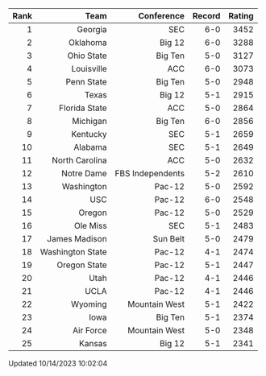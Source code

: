 | Rank  | Team                 | Conference           | Record   | Rating |
| ---:  | ---:                 | ---:                 | ---:     | ---:   |
| 1     | Georgia              | SEC                  | 6-0      | 3452   |
| 2     | Oklahoma             | Big 12               | 6-0      | 3288   |
| 3     | Ohio State           | Big Ten              | 5-0      | 3127   |
| 4     | Louisville           | ACC                  | 6-0      | 3073   |
| 5     | Penn State           | Big Ten              | 5-0      | 2948   |
| 6     | Texas                | Big 12               | 5-1      | 2915   |
| 7     | Florida State        | ACC                  | 5-0      | 2864   |
| 8     | Michigan             | Big Ten              | 6-0      | 2856   |
| 9     | Kentucky             | SEC                  | 5-1      | 2659   |
| 10    | Alabama              | SEC                  | 5-1      | 2649   |
| 11    | North Carolina       | ACC                  | 5-0      | 2632   |
| 12    | Notre Dame           | FBS Independents     | 5-2      | 2610   |
| 13    | Washington           | Pac-12               | 5-0      | 2592   |
| 14    | USC                  | Pac-12               | 6-0      | 2548   |
| 15    | Oregon               | Pac-12               | 5-0      | 2529   |
| 16    | Ole Miss             | SEC                  | 5-1      | 2483   |
| 17    | James Madison        | Sun Belt             | 5-0      | 2479   |
| 18    | Washington State     | Pac-12               | 4-1      | 2474   |
| 19    | Oregon State         | Pac-12               | 5-1      | 2447   |
| 20    | Utah                 | Pac-12               | 4-1      | 2446   |
| 21    | UCLA                 | Pac-12               | 4-1      | 2446   |
| 22    | Wyoming              | Mountain West        | 5-1      | 2422   |
| 23    | Iowa                 | Big Ten              | 5-1      | 2374   |
| 24    | Air Force            | Mountain West        | 5-0      | 2348   |
| 25    | Kansas               | Big 12               | 5-1      | 2341   |

Updated 10/14/2023 10:02:04

